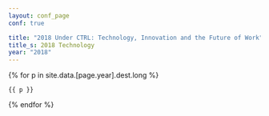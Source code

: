 ```yaml
---
layout: conf_page
conf: true

title: "2018 Under CTRL: Technology, Innovation and the Future of Work"
title_s: 2018 Technology
year: "2018"
---
```


{% for p in site.data.[page.year].dest.long  %}
 
 	{{ p }}

{% endfor %}
